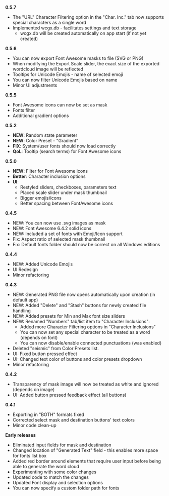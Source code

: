 **0.5.7**

- The "URL" Character Filtering option in the "Char. Inc." tab now supports special characters as a single word
- Implemented wcgx.db - facilitates settings and text storage
    - wcgx.db will be created automatically on app start (if not yet created)


**0.5.6**

- You can now export Font Awesome masks to file (SVG or PNG)
- When modifying the Export Scale slider, the exact size of the exported wordcloud image will be reflected
- Tooltips for Unicode Emojis - name of selected emoji
- You can now filter Unicode Emojis based on name
- Minor UI adjustments

**0.5.5**

- Font Awesome icons can now be set as mask
- Fonts filter
- Additional gradient options


**0.5.2**

- **NEW**: Random state parameter
- **NEW**: Color Preset - "Gradient"
- **FIX**: System/user fonts should now load correctly
- **QoL**: Tooltip (search terms) for Font Awesome icons


**0.5.0**

- **NEW**: Filter for Font Awesome icons
- **Better**: Character inclusion options
- **UI**: 
    - Restyled sliders, checkboxes, parameters text
    - Placed scale slider under mask thumbnail
    - Bigger emojis/icons
    - Better spacing between FontAwesome icons


**0.4.5**

- NEW: You can now use .svg images as mask
- NEW: Font Awesome 6.4.2 solid icons
- NEW: Included a set of fonts with Emoji/Icon support
- Fix: Aspect ratio of selected mask thumbnail
- Fix: Default fonts folder should now be correct on all Windows editions


**0.4.4**

- NEW: Added Unicode Emojis
- UI Redesign
- Minor refactoring


**0.4.3**

- NEW: Generated PNG file now opens automatically upon creation (in default app)
- NEW: Added "Delete" and "Stash" buttons for newly created file handling
- NEW: Added presets for Min and Max font size sliders
- NEW: Renamed "Numbers" tab/list item to "Character Inclusions":
    - Added more Character Filtering options in "Character Inclusions"
    - You can now set any special character to be treated as a word (depends on font)
    - You can now disable/enable connected punctuations (was enabled)
- Deleted "seismic" from Color Presets list.
- UI: Fixed button pressed effect
- UI: Changed text color of buttons and color presets dropdown
- Minor refactoring


**0.4.2**

- Transparency of mask image will now be treated as white and ignored (depends on image)
- UI: Added button pressed feedback effect (all buttons)


**0.4.1**

- Exporting in "BOTH" formats fixed
- Corrected select mask and destination buttons' text colors
- Minor code clean-up


**Early releases**

- Eliminated input fields for mask and destination
- Changed location of "Generated Text" field - this enables more space for fonts list box
- Added red border around elements that require user input before being able to generate the word cloud
- Experimenting with some color changes
- Updated code to match the changes
- Updated Font display and selection options
- You can now specify a custom folder path for fonts